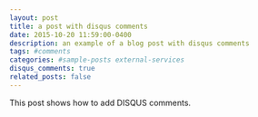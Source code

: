 ```yaml
---
layout: post
title: a post with disqus comments
date: 2015-10-20 11:59:00-0400
description: an example of a blog post with disqus comments
tags: #comments
categories: #sample-posts external-services
disqus_comments: true
related_posts: false
---
```

This post shows how to add DISQUS comments.
